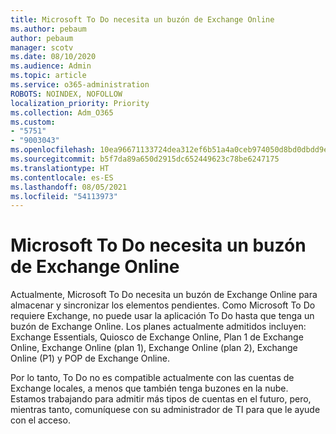 ```yaml
---
title: Microsoft To Do necesita un buzón de Exchange Online
ms.author: pebaum
author: pebaum
manager: scotv
ms.date: 08/10/2020
ms.audience: Admin
ms.topic: article
ms.service: o365-administration
ROBOTS: NOINDEX, NOFOLLOW
localization_priority: Priority
ms.collection: Adm_O365
ms.custom:
- "5751"
- "9003043"
ms.openlocfilehash: 10ea96671133724dea312ef6b51a4a0ceb974050d8bd0dbdd9e89b895e76e671
ms.sourcegitcommit: b5f7da89a650d2915dc652449623c78be6247175
ms.translationtype: HT
ms.contentlocale: es-ES
ms.lasthandoff: 08/05/2021
ms.locfileid: "54113973"
---
```

# <a name="microsoft-to-do-requires-an-exchange-online-mailbox"></a>Microsoft To Do necesita un buzón de Exchange Online

Actualmente, Microsoft To Do necesita un buzón de Exchange Online para almacenar y sincronizar los elementos pendientes. Como Microsoft To Do requiere Exchange, no puede usar la aplicación To Do hasta que tenga un buzón de Exchange Online. Los planes actualmente admitidos incluyen: Exchange Essentials, Quiosco de Exchange Online, Plan 1 de Exchange Online, Exchange Online (plan 1), Exchange Online (plan 2), Exchange Online (P1) y POP de Exchange Online.

Por lo tanto, To Do no es compatible actualmente con las cuentas de Exchange locales, a menos que también tenga buzones en la nube. Estamos trabajando para admitir más tipos de cuentas en el futuro, pero, mientras tanto, comuníquese con su administrador de TI para que le ayude con el acceso.